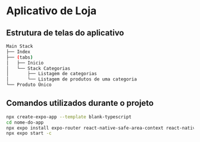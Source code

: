 # Aplicativo de Loja
## Estrutura de telas do aplicativo

```bash
Main Stack
├── Index
├── (tabs)
│   ├── Inicio
│   └── Stack Categorias
│       ├── Listagem de categorias
│       └── Listagem de produtos de uma categoria 
└── Produto Único
```

## Comandos utilizados durante o projeto

```bash
npx create-expo-app --template blank-typescript
cd nome-do-app
npx expo install expo-router react-native-safe-area-context react-native-screens expo-linking expo-constants expo-status-bar
npx expo start -c
```